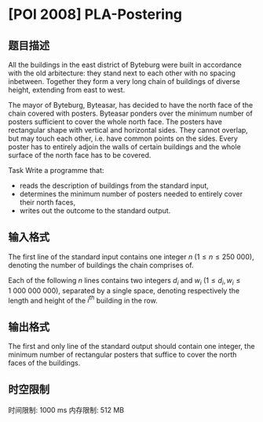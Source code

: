 # [POI 2008] PLA-Postering

## 题目描述

All the buildings in the east district of Byteburg were built in accordance with the old arbitecture: they stand next to each other with no spacing inbetween. Together they form a very long chain of buildings of diverse    height, extending from east to west.

The mayor of Byteburg, Byteasar, has decided to have the north face of the chain covered with posters. Byteasar ponders over the minimum number of posters sufficient to    cover the whole north face. The posters have rectangular shape with vertical and horizontal sides. They cannot overlap, but may touch each other, i.e. have common points on the sides. Every poster has to entirely adjoin the walls of certain buildings and the whole surface of the north face has to be covered.

Task Write a programme that:

- reads the description of buildings from the standard input, 
- determines the minimum number of posters needed to entirely cover their north faces, 
- writes out the outcome to the standard output.


## 输入格式

The first line of the standard input contains one integer $n$ ($1\le n\le 250\ 000$), denoting the number of buildings the chain      comprises of.

Each of the following $n$ lines contains two integers $d_i$ and $w_i$ ($1\le d_i,w_i\le 1\ 000\ 000\ 000$),      separated by a single space, denoting respectively the length and height      of the $i^{th}$ building in the row.

## 输出格式

The first and only line of the standard output should contain one integer,      the minimum number of rectangular posters that suffice to cover the north faces      of the buildings.


## 时空限制

时间限制: 1000 ms
内存限制: 512 MB
